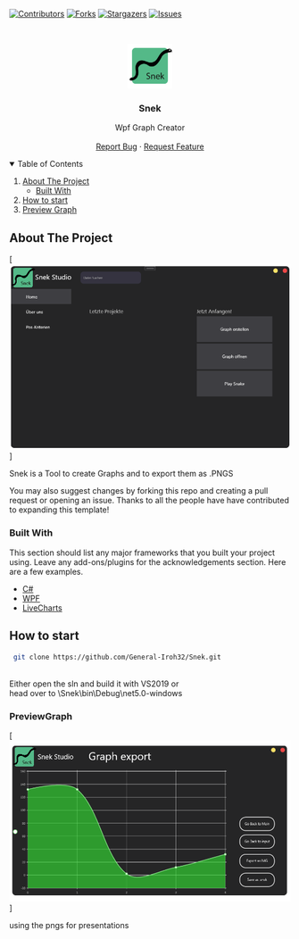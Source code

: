 
[![Contributors][contributors-shield]][contributors-url]
[![Forks][forks-shield]][forks-url]
[![Stargazers][stars-shield]][stars-url]
[![Issues][issues-shield]][issues-url]



<!-- PROJECT LOGO -->
<br />
<p align="center">
  <a href="https://github.com/General-Iroh32/Snek">
    <img src="Snek/Images/Snek_PNG.png" alt="Logo" width="80" height="80">
  </a>

  <h3 align="center">Snek</h3>

  <p align="center">
    Wpf Graph Creator 
    <br />
    <br />
    <a href="https://github.com/General-Iroh32/Snek/issues">Report Bug</a>
    ·
    <a href="https://github.com/General-Iroh32/Snek/issues">Request Feature</a>
  </p>
</p>



<!-- TABLE OF CONTENTS -->
<details open="open">
  <summary>Table of Contents</summary>
  <ol>
    <li>
      <a href="#about-the-project">About The Project</a>
      <ul>
        <li><a href="#built-with">Built With</a></li>
      </ul>
    </li>
    <li>
      <a href="#getting-started">How to start</a>
    </li>
    <li><a href="#PreviewGraph">Preview Graph</a></li>
  </ol>
</details>



<!-- ABOUT THE PROJECT -->
## About The Project

[![Snek Screen Shot][product-screenshot]]

Snek is a Tool to create Graphs and to export them as .PNGS

You may also suggest changes by forking this repo and creating a pull request or opening an issue. Thanks to all the people have have contributed to expanding this template!


### Built With

This section should list any major frameworks that you built your project using. Leave any add-ons/plugins for the acknowledgements section. Here are a few examples.
* [C#](https://docs.microsoft.com/en-us/dotnet/csharp/tour-of-csharp/)
* [WPF](https://docs.microsoft.com/en-us/dotnet/desktop/wpf/overview/?view=netdesktop-5.0)
* [LiveCharts](https://lvcharts.net/)



<!-- GETTING STARTED -->
## How to start

 ```sh
  git clone https://github.com/General-Iroh32/Snek.git
  ```
  <br />
  Either open the sln and build it with VS2019 or 
  <br />
  head over to \Snek\bin\Debug\net5.0-windows

### PreviewGraph

[![Snek Screen Shot][product-screenshot2]]

using the pngs for presentations 





<!-- MARKDOWN LINKS & IMAGES -->
<!-- https://www.markdownguide.org/basic-syntax/#reference-style-links -->
[contributors-shield]: https://img.shields.io/github/contributors/General-Iroh32/Snek.svg?style=for-the-badge
[contributors-url]: https://github.com/General-Iroh32/Snek/graphs/contributors
[forks-shield]: https://img.shields.io/github/forks/General-Iroh32/Snek.svg?style=for-the-badge
[forks-url]: https://github.com/General-Iroh32/Snek/network/members
[stars-shield]: https://img.shields.io/github/stars/General-Iroh32/Snek.svg?style=for-the-badge
[stars-url]: https://github.com/General-Iroh32/Snek/stargazers
[issues-shield]: https://img.shields.io/github/issues/General-Iroh32/Snek.svg?style=for-the-badge
[issues-url]: https://github.com/General-Iroh32/Snek/issues
[product-screenshot]: Snek/Images/Snek_ss.png
[product-screenshot2]: Snek/Images/Snek_usage.png
